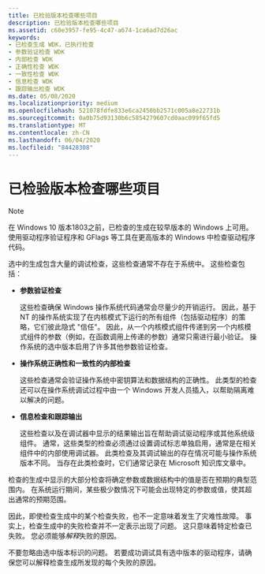 ```yaml
---
title: 已检验版本检查哪些项目
description: 已检验版本检查哪些项目
ms.assetid: c60e3957-fe95-4c47-a674-1ca6ad7d26ac
keywords:
- 已检查生成 WDK，已执行检查
- 参数验证检查 WDK
- 内部检查 WDK
- 正确性检查 WDK
- 一致性检查 WDK
- 信息检查 WDK
- 跟踪输出检查 WDK
ms.date: 05/08/2020
ms.localizationpriority: medium
ms.openlocfilehash: 521078fdfe833e6ca2450bb2571c005a8e22731b
ms.sourcegitcommit: 0a0b75d93130b6c5854279607cd0aac099f65fd5
ms.translationtype: MT
ms.contentlocale: zh-CN
ms.lasthandoff: 06/04/2020
ms.locfileid: "84428308"
---
```

# <a name="what-the-checked-build-checks"></a>已检验版本检查哪些项目

> [!NOTE]
> 在 Windows 10 版本1803之前，已检查的生成在较早版本的 Windows 上可用。
> 使用驱动程序验证程序和 GFlags 等工具在更高版本的 Windows 中检查驱动程序代码。

选中的生成包含大量的调试检查，这些检查通常不存在于系统中。 这些检查包括：

- **参数验证检查**

    这些检查确保 Windows 操作系统代码通常会尽量少的开销运行。 因此，基于 NT 的操作系统实现了在内核模式下运行的所有组件（包括驱动程序）的策略，它们彼此隐式 "信任"。 因此，从一个内核模式组件传递到另一个内核模式组件的参数（例如，在函数调用上传递的参数）通常只需进行最小验证。 操作系统的选中版本启用了许多其他参数验证检查。

- **操作系统正确性和一致性的内部检查**

    这些检查通常会验证操作系统中密钥算法和数据结构的正确性。 此类型的检查还可以在操作系统调试过程中由一个 Windows 开发人员插入，以帮助隔离难以解决的问题。

- **信息检查和跟踪输出**

    这些检查以及在调试器中显示的结果输出旨在帮助调试驱动程序或其他系统级组件。 通常，这些类型的检查必须通过设置调试标志单独启用，通常是在相关组件中的内部使用调试器。 此类检查及其调试输出的存在情况可能与操作系统版本不同。 当存在此类检查时，它们通常记录在 Microsoft 知识库文章中。

检查的生成中显示的大部分检查将确定参数或数据结构中的值是否在预期的典型范围内。 在系统运行期间，某些极少数情况下可能会出现特定的参数或值，使其超出通常的预期范围。

因此，即使检查生成中的某个检查失败，也不一定意味着发生了灾难性故障。 事实上，检查生成中的失败检查并不一定表示出现了问题。 这只意味着特定检查已失败。 您必须能够*解释*失败的原因。

不要忽略由选中版本标识的问题。 若要成功调试具有选中版本的驱动程序，请确保您可以解释检查生成所发现的每个失败的原因。
